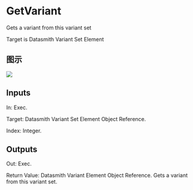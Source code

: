 # GetVariant

Gets a variant from this variant set

Target is Datasmith Variant Set Element

## 图示

![]($-20221218-18381328.png)

## Inputs

In: Exec.

Target: Datasmith Variant Set Element Object Reference.

Index: Integer.  

## Outputs

Out: Exec.

Return Value: Datasmith Variant Element Object Reference. Gets a variant from this variant set.

